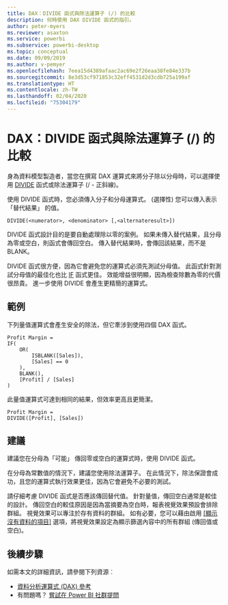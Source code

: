 ```yaml
---
title: DAX：DIVIDE 函式與除法運算子 (/) 的比較
description: 何時使用 DAX DIVIDE 函式的指引。
author: peter-myers
ms.reviewer: asaxton
ms.service: powerbi
ms.subservice: powerbi-desktop
ms.topic: conceptual
ms.date: 09/09/2019
ms.author: v-pemyer
ms.openlocfilehash: 7eea15d4389afaac2ac69e2f26eaa38fe84e337b
ms.sourcegitcommit: 8e3d53cf971853c32eff4531d2d3cdb725a199af
ms.translationtype: HT
ms.contentlocale: zh-TW
ms.lasthandoff: 02/04/2020
ms.locfileid: "75304179"
---
```

# <a name="dax-divide-function-vs-divide-operator-"></a>DAX：DIVIDE 函式與除法運算子 (/) 的比較

身為資料模型製造者，當您在撰寫 DAX 運算式來將分子除以分母時，可以選擇使用 [DIVIDE](/dax/divide-function-dax) 函式或除法運算子 (/ - 正斜線)。

使用 DIVIDE 函式時，您必須傳入分子和分母運算式。 (選擇性) 您可以傳入表示「替代結果」  的值。

```dax
DIVIDE(<numerator>, <denominator> [,<alternateresult>])
```

DIVIDE 函式設計目的是要自動處理除以零的案例。 如果未傳入替代結果，且分母為零或空白，則函式會傳回空白。 傳入替代結果時，會傳回該結果，而不是 BLANK。

DIVIDE 函式很方便，因為它會避免您的運算式必須先測試分母值。 此函式針對測試分母值的最佳化也比 [IF](/dax/if-function-dax) 函式更佳。 效能增益很明顯，因為檢查除數為零的代價很昂貴。 進一步使用 DIVIDE 會產生更精簡的運算式。

## <a name="example"></a>範例

下列量值運算式會產生安全的除法，但它牽涉到使用四個 DAX 函式。

```dax
Profit Margin =
IF(
    OR(
        ISBLANK([Sales]),
        [Sales] == 0
    ),
    BLANK(),
    [Profit] / [Sales]
)
```

此量值運算式可達到相同的結果，但效率更高且更簡潔。

```dax
Profit Margin =
DIVIDE([Profit], [Sales])
```

## <a name="recommendations"></a>建議

建議您在分母為「可能」  傳回零或空白的運算式時，使用 DIVIDE 函式。

在分母為常數值的情況下，建議您使用除法運算子。 在此情況下，除法保證會成功，且您的運算式執行效果更佳，因為它會避免不必要的測試。

請仔細考慮 DIVIDE 函式是否應該傳回替代值。 針對量值，傳回空白通常是較佳的設計。 傳回空白的較佳原因是因為當摘要為空白時，報表視覺效果預設會排除群組。 視覺效果可以專注於存有資料的群組。 如有必要，您可以藉由啟用 [[顯示沒有資料的項目]](../desktop-show-items-no-data.md) 選項，將視覺效果設定為顯示篩選內容中的所有群組 (傳回值或空白)。

## <a name="next-steps"></a>後續步驟

如需本文的詳細資訊，請參閱下列資源︰

- [資料分析運算式 (DAX) 參考](/dax/)
- 有問題嗎？ [嘗試在 Power BI 社群提問](https://community.powerbi.com/)
